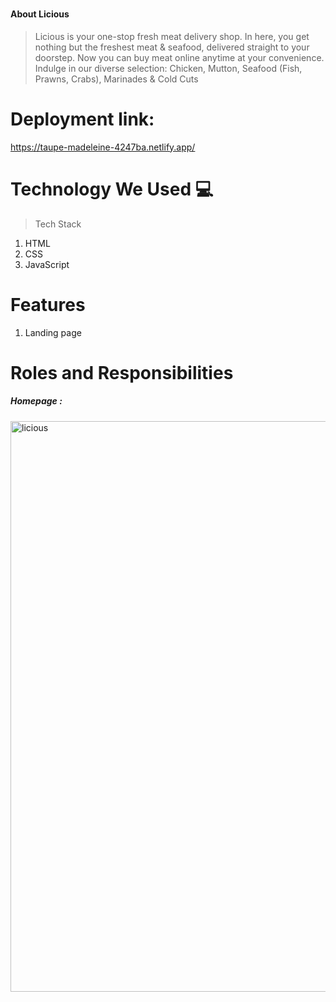 # 
#### About Licious
>  Licious is your one-stop fresh meat delivery shop. In here, you get nothing but the freshest meat &amp; seafood, delivered straight to your doorstep. Now you can buy meat online anytime at your convenience. Indulge in our diverse selection: Chicken, Mutton, Seafood (Fish, Prawns, Crabs), Marinades &amp; Cold Cuts
# Deployment link:
https://taupe-madeleine-4247ba.netlify.app/

# Technology We Used :computer:
> Tech Stack
1. HTML
2. CSS
3. JavaScript

# Features
1. Landing page


# Roles and Responsibilities

##### Homepage : 
<img width="913" alt="licious" src="https://i.postimg.cc/WbX1dsFT/Screenshot-2022-12-19-155048.png">








